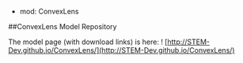 * mod: ConvexLens

##ConvexLens Model Repository

The model page (with download links) is here: 
! [http://STEM-Dev.github.io/ConvexLens/](http://STEM-Dev.github.io/ConvexLens/)


